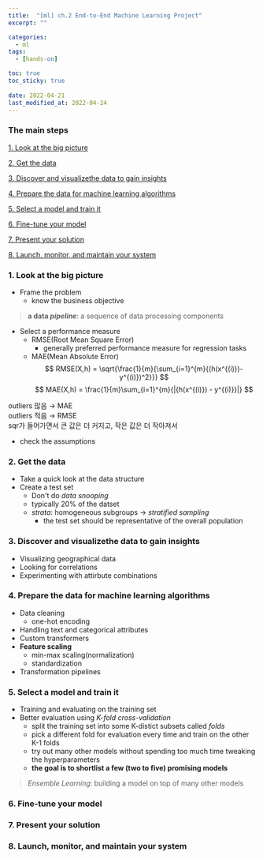 ```yaml
---
title:  "[ml] ch.2 End-to-End Machine Learning Project"
excerpt: ""

categories:
  - ml
tags:
  - [hands-on]

toc: true
toc_sticky: true
 
date: 2022-04-21
last_modified_at: 2022-04-24
---
```

### The main steps

[1. Look at the big picture](#1-look-at-the-big-picture)

[2. Get the data](#2-get-the-data)

[3. Discover and visualizethe data to gain insights](#3-discover-and-visualizethe-data-to-gain-insights)

[4. Prepare the data for machine learning algorithms](#4-prepare-the-data-for-machine-learning-algorithms)

[5. Select a model and train it](#5-select-a-model-and-train-it)

[6. Fine-tune your model](#6-fine-tune-your-model)

[7. Present your solution](#7-present-your-solution)

[8. Launch, monitor, and maintain your system](#8-launch-monitor-and-maintain-your-system)

### 1. Look at the big picture

- Frame the problem  
  - know the business objective  

> **a data *pipeline***: a sequence of data processing components

- Select a performance measure
  - RMSE(Root Mean Square Error)
    - generally preferred performance measure for regression tasks
  - MAE(Mean Absolute Error)
$$
    RMSE(X,h) = \sqrt{\frac{1}{m}{\sum_{i=1}^{m}{(h(x^{(i)})-y^{(i)})^2}}}
$$
$$
    MAE(X,h) = \frac{1}{m}\sum_{i=1}^{m}{|{h(x^{(i)}) - y^{(i)}}|}
$$

outliers 많음 &rarr; MAE  
outliers 적음 &rarr; RMSE  
sqr가 들어가면서 큰 값은 더 커지고, 작은 값은 더 작아져서  

- check the assumptions

### 2. Get the data

- Take a quick look at the data structure  
- Create a test set
  - Don't do *data snooping*
  - typically 20% of the datset  
  - *strata*: homogeneous subgroups &rarr; *stratified sampling*
    - the test set should be representative of the overall population 

### 3. Discover and visualizethe data to gain insights

- Visualizing geographical data  
- Looking for correlations  
- Experimenting with attirbute combinations  

### 4. Prepare the data for machine learning algorithms

- Data cleaning  
  - one-hot encoding  
- Handling text and categorical attributes  
- Custom transformers  
- **Feature scaling**  
  - min-max scaling(normalization)  
  - standardization  
- Transformation pipelines

### 5. Select a model and train it

- Training and evaluating on the training set
- Better evaluation using *K-fold cross-validation*
  - split the training set into some K-distict subsets called *folds*  
  - pick a different fold for evaluation every time and train on the other K-1 folds  
  - try out many other models without spending too much time tweaking the hyperparameters
  - **the goal is to shortlist a few (two to five) promising models**

> *Ensemble Learning*: building a model on top of many other models

### 6. Fine-tune your model

### 7. Present your solution

### 8. Launch, monitor, and maintain your system
